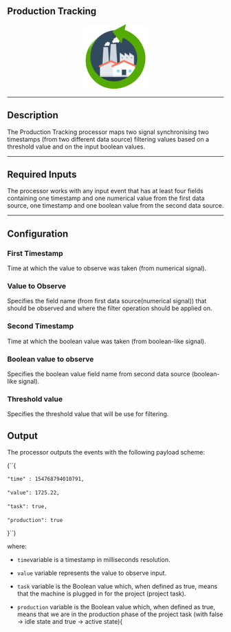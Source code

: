 <!--
  ~ Licensed to the Apache Software Foundation (ASF) under one or more
  ~ contributor license agreements.  See the NOTICE file distributed with
  ~ this work for additional information regarding copyright ownership.
  ~ The ASF licenses this file to You under the Apache License, Version 2.0
  ~ (the "License"); you may not use this file except in compliance with
  ~ the License.  You may obtain a copy of the License at
  ~
  ~    http://www.apache.org/licenses/LICENSE-2.0
  ~
  ~ Unless required by applicable law or agreed to in writing, software
  ~ distributed under the License is distributed on an "AS IS" BASIS,
  ~ WITHOUT WARRANTIES OR CONDITIONS OF ANY KIND, either express or implied.
  ~ See the License for the specific language governing permissions and
  ~ limitations under the License.
  ~
  -->

## Production Tracking

<p align="center"> 
    <img src="icon.png" width="150px;" class="pe-image-documentation"/>
</p>

***

## Description
The Production Tracking processor maps two signal synchronising two timestamps (from two different data source) 
filtering values based on a threshold value and on the input boolean values. 

***

## Required Inputs
The processor works with any input event that has at least four fields
containing one timestamp and one numerical value from the first data source, 
one timestamp and one boolean value from the second data source.

***

## Configuration

### First Timestamp
Time at which the value to observe was taken (from numerical signal).

### Value to Observe
Specifies the field name (from first data source(numerical signal)) that should be observed and
where the filter operation should be applied on.

### Second Timestamp
Time at which the boolean value was taken (from boolean-like signal).

### Boolean value to observe
Specifies the boolean value field name from second data source (boolean-like signal).

### Threshold value
Specifies the threshold value that will be use for filtering.


## Output
The processor outputs the events with the following payload scheme:

(``{

    "time" : 154768794010791,
    
    "value": 1725.22,
    
    "task": true,
    
    "production": true

}``)


where:

- ``time``variable is a timestamp in milliseconds resolution.

- ``value`` variable represents the value to observe input.

- ``task`` variable is the Boolean value which, when defined as true, means that the machine is plugged in for the project (project task).

- ``production`` variable is the Boolean value which, when defined as true, means that we are in the production phase of the project task (with false -> idle state and true -> active state){


